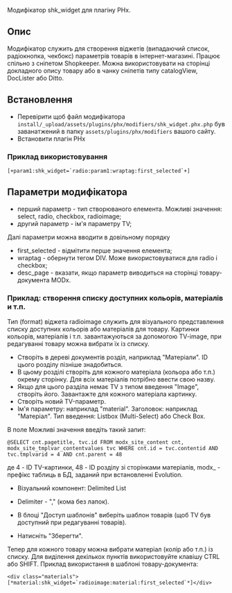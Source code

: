 Модифікатор shk_widget для плагіну PHx.

## Опис ## 
Модифікатор служить для створення віджетів (випадаючий список, радіокнопка, чекбокс) параметрів товарів в інтернет-магазині. Працює спільно з сніпетом Shopkeeper. Можна використовувати на сторінці докладного опису товару або в чанку сніпетів типу catalogView,  DocLister або Ditto.

## Встановлення ##
- Перевірити щоб файл модифікатора `install/_upload/assets/plugins/phx/modifiers/shk_widget.phx.php` був заванатжений в папку `assets/plugins/phx/modifiers` вашого сайту.
- Встановити плагін PHx

### Приклад використовування ###
```
[+param1:shk_widget=`radio:param1:wraptag:first_selected`+]
```

## Параметри модифікатора ##
- перший параметр - тип створюваного елемента. Можливі значення: select, radio, checkbox, radioimage;
- другий параметр - ім'я параметру TV;

Далі параметри можна вводити в довільному порядку

- first_selected - відмітити перше значення елемента;
- wraptag - обернути тегом DIV. Може використовуватися для radio і checkbox;
- desc_page - вказати, якщо параметр виводиться на сторінці товару-документа MODx.

### Приклад: створення списку доступних кольорів, матеріалів и т.п. ###

Тип (format) віджета radioimage служить для візуального представлення списку доступних кольорів або матеріалів для товару. Картинки кольорів, матеріалів і т.п. завантажуються за допомогою TV-image, при редагуванні товару можна вибрати їх із списку.

- Створіть в дереві документів розділ, наприклад "Матеріали". ID цього розділу пізніше знадобиться.
- В цьому розділі створіть для кожного матеріала (кольора або т.п.) окрему сторінку. Для всіх матеріалів потрібно ввести свою назву.
- Якщо для цього разділа немає TV з типом введення "Image", створіть його. Завантажте для кожного матеріала картинку.
- Створіть новий TV-параметр.
- Ім'я параметру: наприклад "material". Заголовок: наприклад "Матеріал". Тип введення: Listbox (Multi-Select) або Check Box. 

В поле Можливі значення введіть такий запит:
```
@SELECT cnt.pagetitle, tvc.id FROM modx_site_content cnt, modx_site_tmplvar_contentvalues tvc WHERE cnt.id = tvc.contentid AND tvc.tmplvarid = 4 AND cnt.parent = 48
```
де 4 - ID TV-картинки, 48 - ID розділу зі сторінками матеріалів, modx_ - префікс таблиць в БД, заданий при встановленні Evolution.
- Візуальний компонент: Delimited List
- Delimiter - "," (кома без лапок).


- В блоці "Доступ шаблонів" виберіть шаблон товарів (щоб TV був доступний при редагуванні товарів).
- Натисніть "Зберегти". 

Тепер для кожного товару можна вибрати матеріал (колір або т.п.) із списку. Для виділення декількох пунктів використовуйте клавішу CTRL або SHIFT.
Приклад використання в шаблоні товару-документа:
```
<div class="materials">[*material:shk_widget=`radioimage:material:first_selected`*]</div>
```
